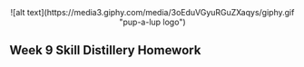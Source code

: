 

<center>![alt text](https://media3.giphy.com/media/3oEduVGyuRGuZXaqys/giphy.gif "pup-a-lup logo") </center>

## Week 9 Skill Distillery Homework
